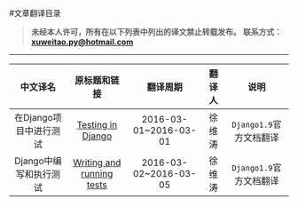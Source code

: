 #文章翻译目录


>**未经本人许可，所有在以下列表中列出的译文禁止转载发布。**
>**联系方式：xuweitao.py@hotmail.com**

--------------------------------------

|中文译名|原标题和链接|翻译周期|翻译人|说明|
|:-----:|:-----:|:-----:|:----:|:-------:|
|在Django项目中进行测试|[Testing in Django](https://docs.djangoproject.com/en/1.9/topics/testing/)|2016-03-01~2016-03-01|徐维涛|`Django1.9`官方文档翻译|
|Django中编写和执行测试|[Writing and running tests](https://docs.djangoproject.com/en/1.9/topics/testing/overview/)|2016-03-02~2016-03-05|徐维涛|`Django1.9`官方文档翻译|

